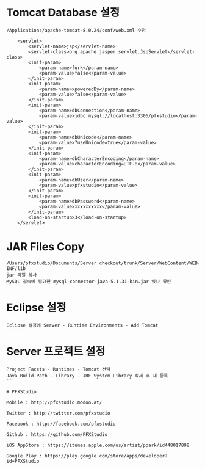 # Tomcat Database 설정

````
/Applications/apache-tomcat-8.0.24/conf/web.xml 수정

    <servlet>
        <servlet-name>jsp</servlet-name>
        <servlet-class>org.apache.jasper.servlet.JspServlet</servlet-class>
        <init-param>
            <param-name>fork</param-name>
            <param-value>false</param-value>
        </init-param>
        <init-param>
            <param-name>xpoweredBy</param-name>
            <param-value>false</param-value>
        </init-param>
        <init-param>
            <param-name>dbConnection</param-name>
            <param-value>jdbc:mysql://localhost:3306/pfxstudio</param-value>
        </init-param>
        <init-param>
            <param-name>dbUnicode</param-name>
            <param-value>?useUnicode=true</param-value>
        </init-param>
        <init-param>
            <param-name>dbCharacterEncoding</param-name>
            <param-value>characterEncoding=UTF-8</param-value>
        </init-param>
        <init-param>
            <param-name>dbUser</param-name>
            <param-value>pfxstudio</param-value>
        </init-param>
        <init-param>
            <param-name>dbPassword</param-name>
            <param-value>xxxxxxxxxx</param-value>
        </init-param>
        <load-on-startup>3</load-on-startup>
    </servlet>
````

# JAR Files Copy

````
/Users/pfxstudio/Documents/Server.checkout/trunk/Server/WebContent/WEB-INF/lib
jar 파일 복사
MySQL 접속에 필요한 mysql-connector-java-5.1.31-bin.jar 있나 확인
````

# Eclipse 설정
````
Eclipse 설정에 Server - Runtime Environments - Add Tomcat
````

# Server 프로젝트 설정
````
Project Facets - Runtimes - Tomcat 선택
Java Build Path - Library - JRE System Library 삭제 후 재 등록
```

# PFXStudio

Mobile : http://pfxstudio.modoo.at/

Twitter : http://twitter.com/pfxstudio

Facebook : http://facebook.com/pfxstudio

Github : https://github.com/PFXStudio

iOS AppStore : https://itunes.apple.com/us/artist/ppark/id448017898

Google Play : https://play.google.com/store/apps/developer?id=PFXStudio
